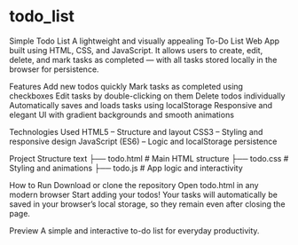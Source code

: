 # todo_list

Simple Todo List
A lightweight and visually appealing To-Do List Web App built using HTML, CSS, and JavaScript. It allows users to create, edit, delete, and mark tasks as completed — with all tasks stored locally in the browser for persistence.


Features
Add new todos quickly
Mark tasks as completed using checkboxes
Edit tasks by double-clicking on them
Delete todos individually
Automatically saves and loads tasks using localStorage
Responsive and elegant UI with gradient backgrounds and smooth animations


Technologies Used
HTML5 – Structure and layout
CSS3 – Styling and responsive design
JavaScript (ES6) – Logic and localStorage persistence


Project Structure
text
├── todo.html   # Main HTML structure
├── todo.css    # Styling and animations
├── todo.js     # App logic and interactivity


How to Run
Download or clone the repository
Open todo.html in any modern browser
Start adding your todos!
Your tasks will automatically be saved in your browser’s local storage, so they remain even after closing the page.


Preview
A simple and interactive to-do list for everyday productivity.
